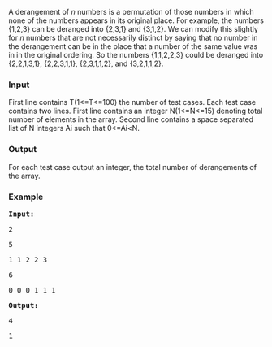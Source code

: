 <p>A derangement of&nbsp;<em>n</em>&nbsp;numbers is a permutation of those numbers in which none of the numbers appears in its original place. For example, the numbers {1,2,3} can be deranged into {2,3,1} and {3,1,2}. We can modify this slightly for&nbsp;<em>n</em>&nbsp;numbers that are not necessarily distinct by saying that no number in the derangement can be in the place that a number of the same value was in in the original ordering. So the numbers {1,1,2,2,3} could be deranged into {2,2,1,3,1}, {2,2,3,1,1}, {2,3,1,1,2}, and {3,2,1,1,2}.</p>
<h3>Input</h3>
<p>First line contains T(1&lt;=T&lt;=100) the number of test cases. Each test case contains two lines. First line contains an integer N(1&lt;=N&lt;=15) denoting total number of elements in the array. Second line contains a space separated list of N integers Ai such that 0&lt;=Ai&lt;N.</p>
<h3>Output</h3>
<p>For each test case output an integer, the total number of derangements of the array.</p>
<h3>Example</h3>
<pre><strong>Input:</strong></pre>
<pre>2</pre>
<pre>5</pre>
<pre>1 1 2 2 3</pre>
<pre>6</pre>
<pre>0 0 0 1 1 1</pre>
<pre><strong>Output:</strong>
</pre>
<pre>4
</pre>
<pre>1</pre>
